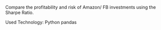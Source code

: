 Compare the profitability and risk of Amazon/ FB investments using the Sharpe Ratio. 

Used Technology: Python pandas
